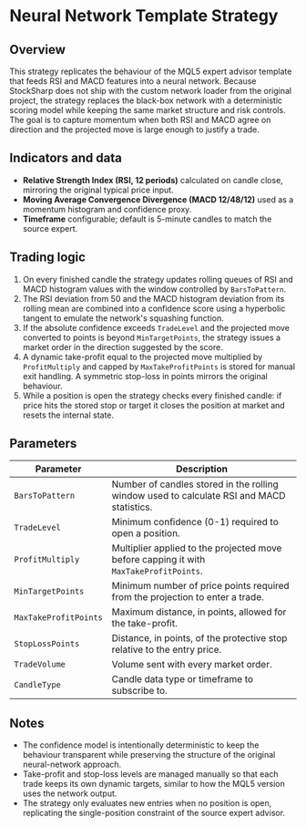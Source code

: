 # Neural Network Template Strategy

## Overview
This strategy replicates the behaviour of the MQL5 expert advisor template that feeds RSI and MACD features into a neural network. Because StockSharp does not ship with the custom network loader from the original project, the strategy replaces the black-box network with a deterministic scoring model while keeping the same market structure and risk controls. The goal is to capture momentum when both RSI and MACD agree on direction and the projected move is large enough to justify a trade.

## Indicators and data
- **Relative Strength Index (RSI, 12 periods)** calculated on candle close, mirroring the original typical price input.
- **Moving Average Convergence Divergence (MACD 12/48/12)** used as a momentum histogram and confidence proxy.
- **Timeframe** configurable; default is 5-minute candles to match the source expert.

## Trading logic
1. On every finished candle the strategy updates rolling queues of RSI and MACD histogram values with the window controlled by `BarsToPattern`.
2. The RSI deviation from 50 and the MACD histogram deviation from its rolling mean are combined into a confidence score using a hyperbolic tangent to emulate the network's squashing function.
3. If the absolute confidence exceeds `TradeLevel` and the projected move converted to points is beyond `MinTargetPoints`, the strategy issues a market order in the direction suggested by the score.
4. A dynamic take-profit equal to the projected move multiplied by `ProfitMultiply` and capped by `MaxTakeProfitPoints` is stored for manual exit handling. A symmetric stop-loss in points mirrors the original behaviour.
5. While a position is open the strategy checks every finished candle: if price hits the stored stop or target it closes the position at market and resets the internal state.

## Parameters
| Parameter | Description |
| --- | --- |
| `BarsToPattern` | Number of candles stored in the rolling window used to calculate RSI and MACD statistics. |
| `TradeLevel` | Minimum confidence (0-1) required to open a position. |
| `ProfitMultiply` | Multiplier applied to the projected move before capping it with `MaxTakeProfitPoints`. |
| `MinTargetPoints` | Minimum number of price points required from the projection to enter a trade. |
| `MaxTakeProfitPoints` | Maximum distance, in points, allowed for the take-profit. |
| `StopLossPoints` | Distance, in points, of the protective stop relative to the entry price. |
| `TradeVolume` | Volume sent with every market order. |
| `CandleType` | Candle data type or timeframe to subscribe to. |

## Notes
- The confidence model is intentionally deterministic to keep the behaviour transparent while preserving the structure of the original neural-network approach.
- Take-profit and stop-loss levels are managed manually so that each trade keeps its own dynamic targets, similar to how the MQL5 version uses the network output.
- The strategy only evaluates new entries when no position is open, replicating the single-position constraint of the source expert advisor.
